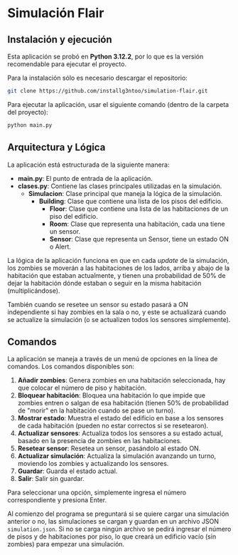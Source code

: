 # Simulación Flair

## Instalación y ejecución

Esta aplicación se probó en **Python 3.12.2**, por lo que es la versión recomendable 
para ejecutar el proyecto.

Para la instalación sólo es necesario descargar el repositorio:
```bash
git clone https://github.com/installg3ntoo/simulation-flair.git
```

Para ejecutar la aplicación, usar el siguiente comando (dentro de la carpeta del proyecto):
```bash
python main.py
```

## Arquitectura y Lógica

La aplicación está estructurada de la siguiente manera:

- **main.py**: El punto de entrada de la aplicación.
- **clases.py**: Contiene las clases principales utilizadas en la simulación.
  - **Simulacion**: Clase principal que maneja la lógica de la simulación.
    - **Building**: Clase que contiene una lista de los pisos del edificio.
        - **Floor**: Clase que contiene una lista de las habitaciones de un piso del edificio.
        - **Room**: Clase que representa una habitación, cada una tiene un sensor.
        - **Sensor**: Clase que representa un Sensor, tiene un estado ON o Alert.


La lógica de la aplicación funciona en que en cada _update_ de la simulación, los zombies se
moverán a las habitaciones de los lados, arriba y abajo de la habitación que estaban actualmente,
y tienen una probabilidad de 50% de dejar la habitación dónde estaban o seguir en la misma
habitación (multiplicándose). 

También cuando se resetee un sensor su estado pasará a ON independiente si hay zombies en la sala
o no, y este se actualizará cuando se actualize la simulación (o se actualizen todos los sensores
simplemente).


## Comandos

La aplicación se maneja a través de un menú de opciones en la línea de comandos. Los comandos disponibles son:

1. **Añadir zombies**: Genera zombies en una habitación seleccionada, hay que colocar el número de piso y habitación.
2. **Bloquear habitación**: Bloquea una habitación lo que impide que zombies entren o salgan de esa habitación (tienen 50% de probabilidad de "morir" en la habitación cuando se pase un turno).
3. **Mostrar estado**: Muestra el estado del edificio en base a los sensores de cada habitación (pueden no estar correctos si se resetearon).
4. **Actualizar sensores**: Actualiza todos los sensores a su estado actual, basado en la presencia de zombies en las habitaciones.
5. **Resetear sensor**: Resetea un sensor, pasándolo al estado ON.
6. **Actualizar simulación**: Actualiza la simulación avanzando un turno, moviendo los zombies y actualizando los sensores.
7. **Guardar**: Guarda el estado actual.
8. **Salir**: Salir sin guardar.

Para seleccionar una opción, simplemente ingresa el número correspondiente y presiona Enter.

Al comienzo del programa se preguntará si se quiere cargar una simulación anterior o no, las 
simulaciones se cargan y guardan en un archivo JSON `simulation.json`. Si no se carga ningún
archivo se pedirá ingresar el número de pisos y de habitaciones por piso, lo que creará un
edificio vacío (sin zombies) para empezar una simulación.